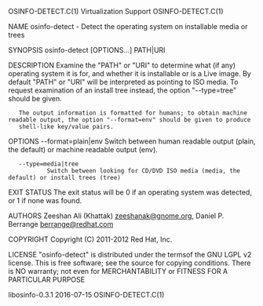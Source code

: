 OSINFO-DETECT.C(1)                                            Virtualization Support                                            OSINFO-DETECT.C(1)

NAME
       osinfo-detect - Detect the operating system on installable media or trees

SYNOPSIS
       osinfo-detect [OPTIONS...] PATH|URI

DESCRIPTION
       Examine the "PATH" or "URI" to determine what (if any) operating system it is for, and whether it is installable or is a Live image.  By
       default "PATH" or "URI" will be interpreted as pointing to ISO media. To request examination of an install tree instead, the option
       "--type=tree" should be given.

       The output information is formatted for humans; to obtain machine readable output, the option "--format=env" should be given to produce
       shell-like key/value pairs.

OPTIONS
       --format=plain|env
               Switch between human readable output (plain, the default) or machine readable output (env).

       --type=media|tree
               Switch between looking for CD/DVD ISO media (media, the default) or install trees (tree)

EXIT STATUS
       The exit status will be 0 if an operating system was detected, or 1 if none was found.

AUTHORS
       Zeeshan Ali (Khattak) <zeeshanak@gnome.org>, Daniel P. Berrange <berrange@redhat.com>

COPYRIGHT
       Copyright (C) 2011-2012 Red Hat, Inc.

LICENSE
       "osinfo-detect" is distributed under the termsof the GNU LGPL v2 license. This is free software; see the source for copying conditions.
       There is NO warranty; not even for MERCHANTABILITY or FITNESS FOR A PARTICULAR PURPOSE

libosinfo-0.3.1                                                     2016-07-15                                                  OSINFO-DETECT.C(1)
